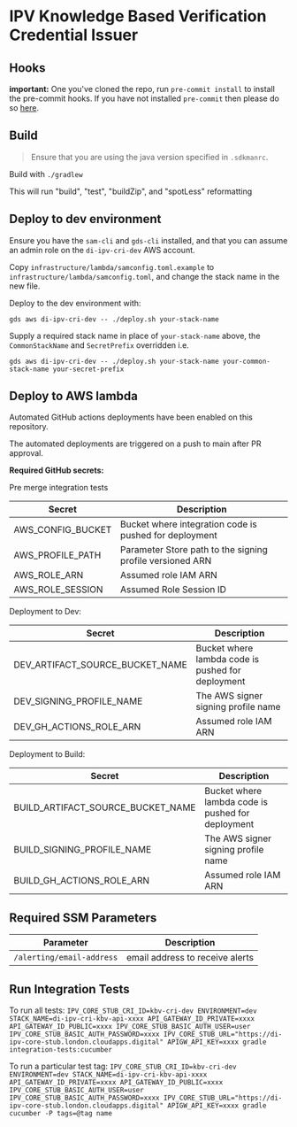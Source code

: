 # IPV Knowledge Based Verification Credential Issuer

## Hooks

**important:** One you've cloned the repo, run `pre-commit install` to install the pre-commit hooks.
If you have not installed `pre-commit` then please do so [here](https://pre-commit.com/).

## Build

> Ensure that you are using the java version specified in `.sdkmanrc`.

Build with `./gradlew`

This will run "build", "test", "buildZip", and "spotLess" reformatting

## Deploy to dev environment

Ensure you have the `sam-cli` and `gds-cli` installed, and that you can assume an admin role on the `di-ipv-cri-dev` AWS account.


Copy `infrastructure/lambda/samconfig.toml.example` to `infrastructure/lambda/samconfig.toml`, and change the stack name in the new file.

Deploy to the dev environment with:

`gds aws di-ipv-cri-dev -- ./deploy.sh your-stack-name`

Supply a required stack name in place of `your-stack-name` above, the `CommonStackName` and `SecretPrefix`
overridden i.e.

`gds aws di-ipv-cri-dev -- ./deploy.sh your-stack-name your-common-stack-name your-secret-prefix`


## Deploy to AWS lambda

Automated GitHub actions deployments have been enabled on this repository.

The automated deployments are triggered on a push to main after PR approval.

**Required GitHub secrets:**

Pre merge integration tests

| Secret            | Description                                                     |
|-------------------|-----------------------------------------------------------------|
| AWS_CONFIG_BUCKET | Bucket where integration code is pushed for deployment          |
| AWS_PROFILE_PATH  | Parameter Store path to the signing profile versioned ARN       |
| AWS_ROLE_ARN      | Assumed role IAM ARN                                            |
| AWS_ROLE_SESSION  | Assumed Role Session ID                                         |

Deployment to Dev:

| Secret                          | Description                                       |
|---------------------------------|---------------------------------------------------|
| DEV_ARTIFACT_SOURCE_BUCKET_NAME | Bucket where lambda code is pushed for deployment |
| DEV_SIGNING_PROFILE_NAME        | The AWS signer signing profile name               |
| DEV_GH_ACTIONS_ROLE_ARN         | Assumed role IAM ARN                              |                       |

Deployment to Build:

| Secret                            | Description                                           |
|-----------------------------------|-------------------------------------------------------|
| BUILD_ARTIFACT_SOURCE_BUCKET_NAME | Bucket where lambda code is pushed for deployment     |
| BUILD_SIGNING_PROFILE_NAME        | The AWS signer signing profile name                   |
| BUILD_GH_ACTIONS_ROLE_ARN         | Assumed role IAM ARN                                  |

## Required SSM Parameters

| Parameter                  | Description                      |
|----------------------------|----------------------------------|
| `/alerting/email-address`  | email address to receive alerts  |

## Run Integration Tests

To run all tests:
`IPV_CORE_STUB_CRI_ID=kbv-cri-dev ENVIRONMENT=dev STACK_NAME=di-ipv-cri-kbv-api-xxxx API_GATEWAY_ID_PRIVATE=xxxx API_GATEWAY_ID_PUBLIC=xxxx IPV_CORE_STUB_BASIC_AUTH_USER=user IPV_CORE_STUB_BASIC_AUTH_PASSWORD=xxxx IPV_CORE_STUB_URL="https://di-ipv-core-stub.london.cloudapps.digital" APIGW_API_KEY=xxxx gradle integration-tests:cucumber`

To run a particular test tag: 
`IPV_CORE_STUB_CRI_ID=kbv-cri-dev ENVIRONMENT=dev STACK_NAME=di-ipv-cri-kbv-api-xxxx API_GATEWAY_ID_PRIVATE=xxxx API_GATEWAY_ID_PUBLIC=xxxx IPV_CORE_STUB_BASIC_AUTH_USER=user IPV_CORE_STUB_BASIC_AUTH_PASSWORD=xxxx IPV_CORE_STUB_URL="https://di-ipv-core-stub.london.cloudapps.digital" APIGW_API_KEY=xxxx gradle cucumber -P tags=@tag name`
